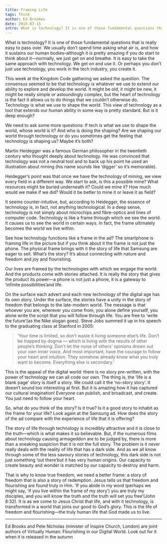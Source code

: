 ```yaml
---
title: Framing Life
tags: Think
author: Ed Brookes
date: 2015-07-15
intro: What is technology? It is one of those fundamental questions that is really easy to pass over. We usually don’t spend time asking what air is, and how it sustains our human bodies–although it is pretty amazing if you do start to think about it—normally, we just get on and breathe…
---
```


What is technology? It is one of those fundamental questions that is really easy to pass over. We usually don’t spend time asking what air is, and how it sustains our human bodies–although it is pretty amazing if you do start to think about it—normally, we just get on and breathe. It is easy to take the same approach with technology. We get on and use it. Or perhaps you don’t just use technology, you work in the tech industry, you create it.

This week at the Kingdom Code gathering we asked the question. The consensus seemed to be that technology is whatever we use to extend our ability to explore and develop the world. It might be old, it might be new, it might be really simple or astoundingly complex, but the heart of technology is the fact it allows us to do things that we couldn’t otherwise do. Technology is what we use to shape the world. This view of technology as a tool that extends our human ability in some way is pretty standard. But is it deep enough?

We need to ask some more questions: If tech is what we use to shape the world, whose world is it? And who is doing the shaping? Are we shaping our world through technology or do you sometimes get the feeling that technology is shaping us? Maybe it’s both? 

Martin Heidegger was a famous German philosopher in the twentieth century who thought deeply about technology. He was convinced that technology was not a neutral tool and to back up his point he used an illustration about mining (his name sounds like ‘digger’ so it’s memorable). 

Heidegger’s point was that once we have the technology of mining, we view every field in a different way. We start to ask, is this a possible mine? What resources might be buried underneath it? Could we mine it? How much would we make if we did? Would it be better to mine it or leave it as field?

It seems counter-intuitive, but, according to Heidegger, the essence of technology is, in fact, not anything technological. In a deep sense, technology is not simply about microchips and fibre-optics and lines of computer code. Technology is like a frame through which we see the world. It causes us to see the world in certain ways. In fact, the frame ultimately becomes the world we live within. 

See how technology functions like a frame in the ad? The smartphone is framing life in the picture but if you think about it the frame is not just the phone. The physical frame brings with it the story of life that Samsung are eager to sell. What’s the story? It’s about connecting with nature and freedom and joy and flourishing.

Our lives are framed by the technologies with which we engage the world. And the products come with stories attached. It is really the story that gives the product its power—a phone is not just a phone, it is a gateway to ‘infinite possibilities’and life. 

On the surface each advert and each new technology of the digital age has its own story. Under the surface, the stories have a unity in the story of freedom that belongs to the late-modern world. The message is that whoever you are, wherever you come from, you alone define yourself, you alone write the script that you will follow through life. You are free to ‘write the future’(as the Nike slogan goes). Steve Jobs summed it up in his speech to the graduating class at Stanford in 2005:

> ‘Your time is limited, so don’t waste it living someone else’s life. Don’t be trapped by dogma — which is living with the results of other people’s thinking. Don’t let the noise of others’ opinions drown out your own inner voice. And most important, have the courage to follow your heart and intuition. They somehow already know what you truly want to become. Everything else is secondary.’

This is the appeal of the digital world: there is no story pre-written, with the power of technology we can all code our own. The thing is, the ‘life is a blank page’ story is itself a story. We could call it the ‘no-story story’. It doesn’t sound too interesting at first. But it is amazing how it has captured our cultural imagination! Everyone can publish, and broadcast, and create. You just need to follow your heart. 

So, what do you think of the story? Is it true? Is it a good story to inhabit as the frame for your life? Look again at the Samsung ad. How does the story of the ad compare with the experience of life that it is offering? 

The story of life through technology is incredibly attractive and it is close to the truth—which is what makes it so believable. But, if the numerous films about technology causing armageddon are to be judged by, there is more than a sneaking suspicion that it is not the full story. The problem is it never really deals with the reality of life that has a dark side. And as we all know through some of the less savoury stories of technology, this dark side is not just something ‘out there’but it has very human origins. Our capacity to create beauty and wonder is matched by our capacity to destroy and harm. 

That is why to know true freedom, we need a better frame: a story of freedom that is also a story of redemption. Jesus tells us that freedom and flourishing are found truly in Him. ‘If you abide in my word (perhaps we might say, ‘if you live within the frame of my story’) you are truly my disciples, and you will know the truth and the truth will set you free’(John 8:32). It is as we come to Jesus Christ that life, and with it technology, is transformed in a world that joins our good to God’s glory. This is the life of freedom and flourishing—the truly human life that God made us to live. 

<hr />

Ed Brooks and Pete Nicholas (minister of Inspire Church, London) are joint authors of Virtually Human: Flourishing in our Digital World. Look out for it when it is released in the autumn
